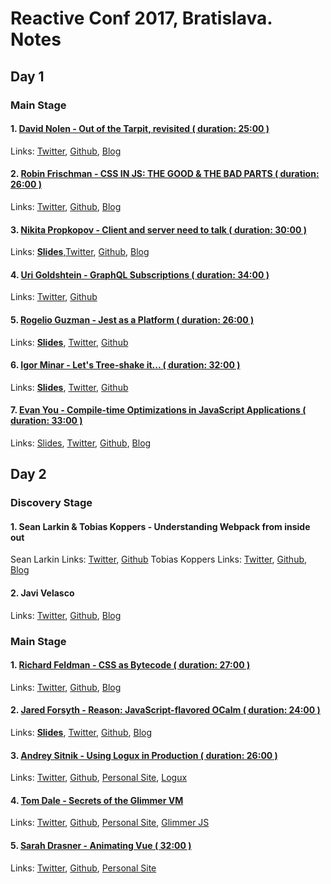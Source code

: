 # Reactive Conf 2017, Bratislava. Notes

## Day 1
### Main Stage

#### 1. [David Nolen - Out of the Tarpit, revisited ( duration: 25:00 )](https://www.youtube.com/watch?v=7y1phdZkLw4&feature=youtu.be&mc_cid=1c46d9ef3e&mc_eid=512b3a9aff)
Links: [Twitter](https://twitter.com/swannodette?lang=en), [Github](https://github.com/swannodette), [Blog](http://swannodette.github.io/)

#### 2. [Robin Frischman - CSS IN JS: THE GOOD & THE BAD PARTS ( duration: 26:00 )](https://www.youtube.com/watch?v=95M-2YzyTno&feature=youtu.be&mc_cid=1c46d9ef3e&mc_eid=512b3a9aff)
Links: [Twitter](https://twitter.com/rofrischmann?lang=en), [Github](https://github.com/rofrischmann), [Blog](https://medium.com/@rofrischmann)

#### 3. [Nikita Propkopov - Client and server need to talk ( duration: 30:00 )](https://www.youtube.com/watch?v=PQM1hHzcJiY&feature=youtu.be&mc_cid=1c46d9ef3e&mc_eid=512b3a9aff)
Links: **[Slides](http://tonsky.me/2017-10-Reactive/slides/)**,[Twitter](https://twitter.com/rofrischmann?lang=en), [Github](https://github.com/tonsky), [Blog](http://tonsky.me/)

#### 4. [Uri Goldshtein - GraphQL Subscriptions ( duration: 34:00 )](https://www.youtube.com/watch?v=Wi7P39sF2nw&feature=youtu.be&mc_cid=1c46d9ef3e&mc_eid=512b3a9aff)
Links: [Twitter](https://twitter.com/rofrischmann?lang=en), [Github](https://github.com/Urigo)

#### 5. [Rogelio Guzman - Jest as a Platform ( duration: 26:00 )](https://www.youtube.com/watch?v=NtjyeojAOBs&feature=youtu.be&mc_cid=1c46d9ef3e&mc_eid=512b3a9aff)
Links: **[Slides](https://github.com/rogeliog/jest-as-a-platform-talk/blob/master/Jest%20as%20a%20Platform.pdf)**, [Twitter](https://twitter.com/rogeliog?lang=en), [Github](https://github.com/rogeliog)

#### 6. [Igor Minar - Let's Tree-shake it... ( duration: 32:00 )](https://www.youtube.com/watch?v=75ObMlqrhFY&feature=youtu.be&mc_cid=1c46d9ef3e&mc_eid=512b3a9aff)
Links: **[Slides](https://docs.google.com/presentation/d/e/2PACX-1vQIJK_Fv323qG-vj05TG9MvMLQTYSK9Qj9mZXCH1w6uooN8aM7IsDgK8XfVAFwVqXdLU-OiFxwS0m9c/pub?start=false&loop=false&delayms=3000&slide=id.p)**, [Twitter](https://twitter.com/IgorMinar), [Github](https://github.com/IgorMinar/stock-shaker)

#### 7. [Evan You - Compile-time Optimizations in JavaScript Applications ( duration: 33:00 )](https://www.youtube.com/watch?v=7iy8XQ7TSnc&feature=youtu.be&mc_cid=1c46d9ef3e&mc_eid=512b3a9aff)
Links: [Slides](https://docs.google.com/presentation/d/1AjT8HeXFeAO61voCsyAEM7UnjjjeY8rHumyVlxs7YbY/edit), [Twitter](https://twitter.com/youyuxi?lang=en), [Github](https://github.com/yyx990803), [Blog](http://blog.evanyou.me/)


## Day 2
### Discovery Stage

#### 1. Sean Larkin & Tobias Koppers - Understanding Webpack from inside out
Sean Larkin Links: [Twitter](https://twitter.com/TheLarkInn), [Github](https://github.com/TheLarkInn)
Tobias Koppers Links: [Twitter](https://twitter.com/wsokra), [Github](https://github.com/sokra), [Blog](https://medium.com/@sokra)

#### 2. Javi Velasco
Links: [Twitter](https://twitter.com/javivelasco), [Github](https://github.com/javivelasco), [Blog](https://dev.to/rtfeldman/)

### Main Stage

#### 1. [Richard Feldman - CSS as Bytecode ( duration: 27:00 )](https://www.youtube.com/watch?v=bt1TzVngOqY&feature=youtu.be&mc_cid=1c46d9ef3e&mc_eid=512b3a9aff)
Links: [Twitter](https://twitter.com/rtfeldman), [Github](https://github.com/rtfeldman), [Blog](https://dev.to/rtfeldman/)

#### 2. [Jared Forsyth - Reason: JavaScript-flavored OCalm ( duration: 24:00 )](https://www.youtube.com/watch?v=lN78ystnVw4&feature=youtu.be&mc_cid=1c46d9ef3e&mc_eid=512b3a9aff)
Links: **[Slides](https://github.com/jaredly/reactiveconf-reasonml)**, [Twitter](https://twitter.com/jaredforsyth), [Github](https://github.com/jaredly), [Blog](https://jaredforsyth.com/)

#### 3. [Andrey Sitnik - Using Logux in Production ( duration: 26:00 )](https://www.youtube.com/watch?v=DvHNOplQ-tY&feature=youtu.be&mc_cid=1c46d9ef3e&mc_eid=512b3a9aff)
Links: [Twitter](https://twitter.com/andreysitnik), [Github](https://github.com/ai), [Personal Site](http://sitnik.ru/en), [Logux](https://github.com/logux)

#### 4. [Tom Dale - Secrets of the Glimmer VM](https://www.youtube.com/watch?v=nXCSloXZ-wc&feature=youtu.be&mc_cid=1c46d9ef3e&mc_eid=512b3a9aff)
Links: [Twitter](https://twitter.com/tomdale?lang=en), [Github](https://github.com/tomdale), [Personal Site](https://tomdale.net/), [Glimmer JS](https://glimmerjs.com/)

#### 5. [Sarah Drasner - Animating Vue ( 32:00 )](https://www.youtube.com/watch?v=y5LAAkwQK6c&feature=youtu.be&mc_cid=1c46d9ef3e&mc_eid=512b3a9aff)
Links: [Twitter](https://twitter.com/sarah_edo), [Github](https://github.com/sdras), [Personal Site](https://sarahdrasnerdesign.com/)
